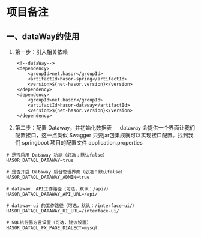 # 项目备注
## 一、dataWay的使用
1. 第一步：引入相关依赖
```
    <!--dataWay-->
    <dependency>
        <groupId>net.hasor</groupId>
        <artifactId>hasor-spring</artifactId>
        <version>${net-hasor.version}</version>
    </dependency>
    <dependency>
        <groupId>net.hasor</groupId>
        <artifactId>hasor-dataway</artifactId>
        <version>${net-hasor.version}</version>
    </dependency>
```
2. 第二步：配置 Dataway，并初始化数据表&nbsp;
&emsp;dataway 会提供一个界面让我们配置接口，这一点类似 Swagger 只要jar包集成就可以实现接口配置。找到我们 springboot 项目的配置文件 application.properties&nbsp;
```
# 是否启用 Dataway 功能（必选：默认false）
HASOR_DATAQL_DATAWAY=true

# 是否开启 Dataway 后台管理界面（必选：默认false）
HASOR_DATAQL_DATAWAY_ADMIN=true

# dataway  API工作路径（可选，默认：/api/）
HASOR_DATAQL_DATAWAY_API_URL=/api/

# dataway-ui 的工作路径（可选，默认：/interface-ui/）
HASOR_DATAQL_DATAWAY_UI_URL=/interface-ui/

# SQL执行器方言设置（可选，建议设置）
HASOR_DATAQL_FX_PAGE_DIALECT=mysql
```